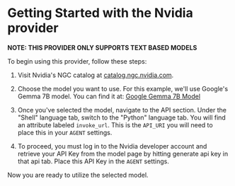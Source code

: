 # Getting Started with the Nvidia provider

**NOTE: THIS PROVIDER ONLY SUPPORTS TEXT BASED MODELS**

To begin using this provider, follow these steps:

1. Visit Nvidia's NGC catalog at [catalog.ngc.nvidia.com](https://catalog.ngc.nvidia.com/).

2. Choose the model you want to use. For this example, we'll use Google's Gemma 7B model. You can find it at:
   [Google Gemma 7B Model](https://catalog.ngc.nvidia.com/orgs/nvidia/teams/ai-foundation/models/gemma-7b)

3. Once you've selected the model, navigate to the API section. Under the "Shell" language tab, switch to the "Python" language tab. You will find an attribute labeled `invoke_url`. This is the `API_URI` you will need to place this in your `AGENT` settings.

4. To proceed, you must log in to the Nvidia developer account and retrieve your API Key from the model page by hitting generate api key in that api tab. Place this API Key in the `AGENT` settings.

Now you are ready to utilize the selected model.
